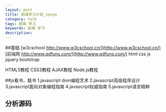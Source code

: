 ```yaml
---
layout: post
title: 前端学习计划_sonya
category: talk
tags: 前端 学习
keywords: 前端 学习
description: 
---
```


##基础
[w3cschool http://www.w3cschool.cn/](http://www.w3cschool.cn/)
[前端网 http://www.qdfuns.com/](http://www.qdfuns.com/)
html
css
js
jquery
bootstrap

HTML5教程
CSS3教程
AJAX教程
Node.js教程

##js看书，敲书
1.javascript dom编程艺术
2.javascript高级程序设计
3.javascript面向对象编程指南
4.javascript权威指南
5.javascript语言精粹

## 分析源码
